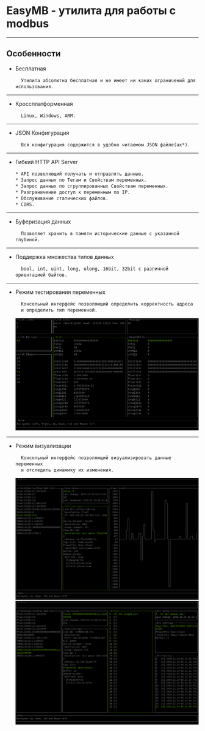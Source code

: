 # EasyMB - утилита для работы с modbus

----

## Особенности

* Бесплатная
  
        Утилита абсолютна бесплатная и не имеет ни каких ограничений для использования.

----

* Кроссплатформенная

        Linux, Windows, ARM.

----

* JSON Конфигурация

        Вся конфигурация содержится в удобно читаемом JSON файле(ах*).

----

* Гибкий HTTP API Server
  
      * API позволяющий получать и отправлять данные.
      * Запрос данных по Тегам и Свойствам переменных.
      * Запрос данных по сгруппированных Свойствам переменных.
      * Разграничение доступ к переменным по IP.
      * Обслуживание статических файлов.
      * CORS.

----

* Буферизация данных

        Позволяет хранить в памяти исторические данные с указанной глубиной.

----

* Поддержка множества типов данных

        bool, int, uint, long, ulong, 16bit, 32bit с различной ориентацией байтов.

----

* Режим тестирования переменных

        Консольный интерфейс позволяющий определить корректность адреса
        и определить тип переменной.

    ![test](test.png)

----

* Режим визуализации

        Консольный интерфейс позволяющий визуализировать данные переменных 
        и отследить динамику их изменения.

    ![test](monitor_item.png)
    ![test](monitor_bitmap.png)
